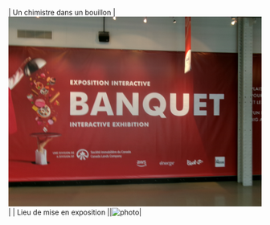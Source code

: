 | Un chimistre dans un bouillon |![photo](Medias/le_banquet.JPG)|
| Lieu de mise en exposition    ||![photo](Medias/entrée_01.psd)|
